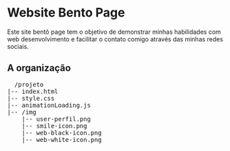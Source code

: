 <h1>Website Bento Page</h1>
<p>
  Este site bentô page tem o objetivo de demonstrar minhas habilidades com web desenvolvimento e facilitar o contato comigo através das minhas redes sociais.
</p>

<h2>A organização</h2>
  
  
<pre>  /projeto
|-- index.html
|-- style.css
|-- animationLoading.js
|-- /img
    |-- user-perfil.png
    |-- smile-icon.png
    |-- web-black-icon.png
    |-- web-white-icon.png
    </pre> 
